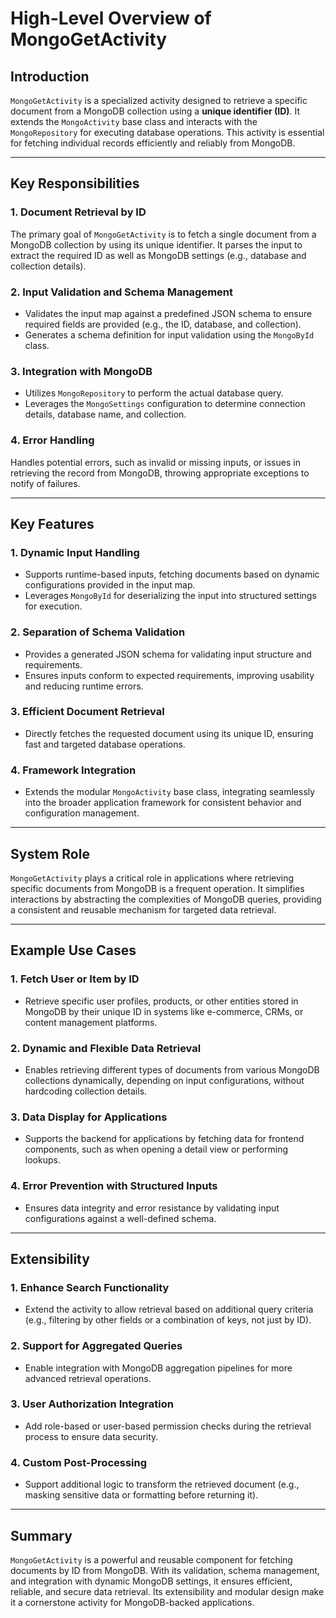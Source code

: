 # High-Level Overview of MongoGetActivity

## Introduction
`MongoGetActivity` is a specialized activity designed to retrieve a specific document from a MongoDB collection using a **unique identifier (ID)**. It extends the `MongoActivity` base class and interacts with the `MongoRepository` for executing database operations. This activity is essential for fetching individual records efficiently and reliably from MongoDB.

---

## Key Responsibilities

### 1. **Document Retrieval by ID**
The primary goal of `MongoGetActivity` is to fetch a single document from a MongoDB collection by using its unique identifier. It parses the input to extract the required ID as well as MongoDB settings (e.g., database and collection details).

### 2. **Input Validation and Schema Management**
- Validates the input map against a predefined JSON schema to ensure required fields are provided (e.g., the ID, database, and collection).
- Generates a schema definition for input validation using the `MongoById` class.

### 3. **Integration with MongoDB**
- Utilizes `MongoRepository` to perform the actual database query.
- Leverages the `MongoSettings` configuration to determine connection details, database name, and collection.

### 4. **Error Handling**
Handles potential errors, such as invalid or missing inputs, or issues in retrieving the record from MongoDB, throwing appropriate exceptions to notify of failures.

---

## Key Features

### 1. **Dynamic Input Handling**
- Supports runtime-based inputs, fetching documents based on dynamic configurations provided in the input map.
- Leverages `MongoById` for deserializing the input into structured settings for execution.

### 2. **Separation of Schema Validation**
- Provides a generated JSON schema for validating input structure and requirements.
- Ensures inputs conform to expected requirements, improving usability and reducing runtime errors.

### 3. **Efficient Document Retrieval**
- Directly fetches the requested document using its unique ID, ensuring fast and targeted database operations.

### 4. **Framework Integration**
- Extends the modular `MongoActivity` base class, integrating seamlessly into the broader application framework for consistent behavior and configuration management.

---

## System Role
`MongoGetActivity` plays a critical role in applications where retrieving specific documents from MongoDB is a frequent operation. It simplifies interactions by abstracting the complexities of MongoDB queries, providing a consistent and reusable mechanism for targeted data retrieval.

---

## Example Use Cases

### 1. **Fetch User or Item by ID**
- Retrieve specific user profiles, products, or other entities stored in MongoDB by their unique ID in systems like e-commerce, CRMs, or content management platforms.

### 2. **Dynamic and Flexible Data Retrieval**
- Enables retrieving different types of documents from various MongoDB collections dynamically, depending on input configurations, without hardcoding collection details.

### 3. **Data Display for Applications**
- Supports the backend for applications by fetching data for frontend components, such as when opening a detail view or performing lookups.

### 4. **Error Prevention with Structured Inputs**
- Ensures data integrity and error resistance by validating input configurations against a well-defined schema.

---

## Extensibility

### 1. **Enhance Search Functionality**
- Extend the activity to allow retrieval based on additional query criteria (e.g., filtering by other fields or a combination of keys, not just by ID).

### 2. **Support for Aggregated Queries**
- Enable integration with MongoDB aggregation pipelines for more advanced retrieval operations.

### 3. **User Authorization Integration**
- Add role-based or user-based permission checks during the retrieval process to ensure data security.

### 4. **Custom Post-Processing**
- Support additional logic to transform the retrieved document (e.g., masking sensitive data or formatting before returning it).

---

## Summary
`MongoGetActivity` is a powerful and reusable component for fetching documents by ID from MongoDB. With its validation, schema management, and integration with dynamic MongoDB settings, it ensures efficient, reliable, and secure data retrieval. Its extensibility and modular design make it a cornerstone activity for MongoDB-backed applications.
